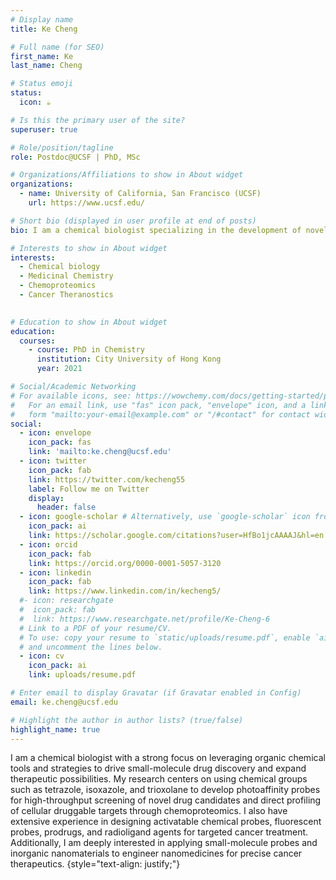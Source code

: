 ```yaml
---
# Display name
title: Ke Cheng

# Full name (for SEO)
first_name: Ke
last_name: Cheng

# Status emoji
status:
  icon: ☕️

# Is this the primary user of the site?
superuser: true

# Role/position/tagline
role: Postdoc@UCSF | PhD, MSc

# Organizations/Affiliations to show in About widget
organizations:
  - name: University of California, San Francisco (UCSF)
    url: https://www.ucsf.edu/

# Short bio (displayed in user profile at end of posts)
bio: I am a chemical biologist specializing in the development of novel small-molecule drugs and probes for targeted cancer therapy. My work integrates probe design, chemoproteomics, molecular biology, and nanotechnology to uncover druggable targets and engineer precision therapeutic strategies.

# Interests to show in About widget
interests:
  - Chemical biology
  - Medicinal Chemistry
  - Chemoproteomics
  - Cancer Theranostics
  

# Education to show in About widget
education:
  courses:
    - course: PhD in Chemistry
      institution: City University of Hong Kong
      year: 2021

# Social/Academic Networking
# For available icons, see: https://wowchemy.com/docs/getting-started/page-builder/#icons
#   For an email link, use "fas" icon pack, "envelope" icon, and a link in the
#   form "mailto:your-email@example.com" or "/#contact" for contact widget.
social:
  - icon: envelope
    icon_pack: fas
    link: 'mailto:ke.cheng@ucsf.edu'
  - icon: twitter
    icon_pack: fab
    link: https://twitter.com/kecheng55
    label: Follow me on Twitter
    display:
      header: false
  - icon: google-scholar # Alternatively, use `google-scholar` icon from `ai` icon pack
    icon_pack: ai
    link: https://scholar.google.com/citations?user=HfBo1jcAAAAJ&hl=en
  - icon: orcid
    icon_pack: fab
    link: https://orcid.org/0000-0001-5057-3120
  - icon: linkedin
    icon_pack: fab
    link: https://www.linkedin.com/in/kecheng5/
  #- icon: researchgate
  #  icon_pack: fab
  #  link: https://www.researchgate.net/profile/Ke-Cheng-6
  # Link to a PDF of your resume/CV.
  # To use: copy your resume to `static/uploads/resume.pdf`, enable `ai` icons in `params.yaml`,
  # and uncomment the lines below.
  - icon: cv
    icon_pack: ai
    link: uploads/resume.pdf

# Enter email to display Gravatar (if Gravatar enabled in Config)
email: ke.cheng@ucsf.edu

# Highlight the author in author lists? (true/false)
highlight_name: true
---
```


I am a chemical biologist with a strong focus on leveraging organic chemical tools and strategies to drive small-molecule drug discovery and expand therapeutic possibilities. My research centers on using chemical groups such as tetrazole, isoxazole, and trioxolane to develop photoaffinity probes for high-throughput screening of novel drug candidates and direct profiling of cellular druggable targets through chemoproteomics. I also have extensive experience in designing activatable chemical probes, fluorescent probes, prodrugs, and radioligand agents for targeted cancer treatment. Additionally, I am deeply interested in applying small-molecule probes and inorganic nanomaterials to engineer nanomedicines for precise cancer therapeutics.
{style="text-align: justify;"}
